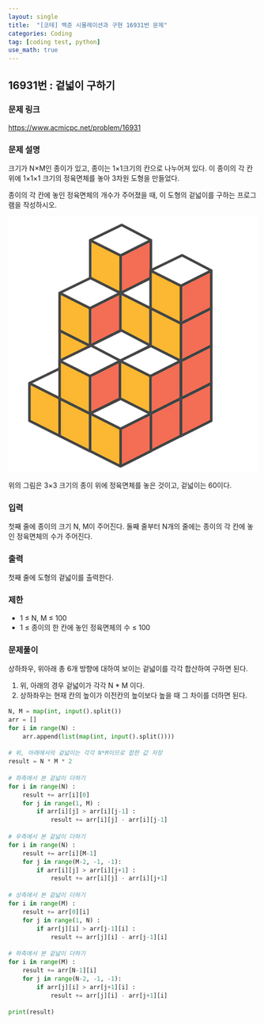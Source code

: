 ```yaml
---
layout: single
title:  "[코테] 백준 시물레이션과 구현 16931번 문제"
categories: Coding
tag: [coding test, python]
use_math: true
---
```


## 16931번 : 겉넓이 구하기
### 문제 링크
<https://www.acmicpc.net/problem/16931>

### 문제 설명
크기가 N×M인 종이가 있고, 종이는 1×1크기의 칸으로 나누어져 있다. 이 종이의 각 칸 위에 1×1×1 크기의 정육면체를 놓아 3차원 도형을 만들었다.

종이의 각 칸에 놓인 정육면체의 개수가 주어졌을 때, 이 도형의 겉넓이를 구하는 프로그램을 작성하시오.

![그림1](/images/20240922_1.png)

위의 그림은 3×3 크기의 종이 위에 정육면체를 놓은 것이고, 겉넓이는 60이다.

### 입력
첫째 줄에 종이의 크기 N, M이 주어진다. 둘째 줄부터 N개의 줄에는 종이의 각 칸에 놓인 정육면체의 수가 주어진다.

### 출력
첫째 줄에 도형의 겉넓이를 출력한다.

### 제한
- 1 ≤ N, M ≤ 100
- 1 ≤ 종이의 한 칸에 놓인 정육면체의 수 ≤ 100

### 문제풀이
상하좌우, 위아래 총 6개 방향에 대하여 보이는 겉넓이를 각각 합산하여 구하면 된다.

1. 위, 아래의 경우 겉넓이가 각각 N * M 이다.
2. 상하좌우는 현재 칸의 높이가 이전칸의 높이보다 높을 때 그 차이를 더하면 된다.


```python
N, M = map(int, input().split())
arr = []
for i in range(N) : 
    arr.append(list(map(int, input().split())))

# 위, 아래에서의 겉넓이는 각각 N*M이므로 합한 값 저장
result = N * M * 2

# 좌측에서 본 겉넓이 더하기
for i in range(N) :
    result += arr[i][0]
    for j in range(1, M) :
        if arr[i][j] > arr[i][j-1] :
            result += arr[i][j] - arr[i][j-1]

# 우측에서 본 겉넓이 더하기
for i in range(N) : 
    result += arr[i][M-1]
    for j in range(M-2, -1, -1):
        if arr[i][j] > arr[i][j+1] :
            result += arr[i][j] - arr[i][j+1]

# 상측에서 본 겉넓이 더하기
for i in range(M) : 
    result += arr[0][i]
    for j in range(1, N) : 
        if arr[j][i] > arr[j-1][i] :
            result += arr[j][i] - arr[j-1][i]

# 하측에서 본 겉넓이 더하기
for i in range(M) : 
    result += arr[N-1][i]
    for j in range(N-2, -1, -1):
        if arr[j][i] > arr[j+1][i] :
            result += arr[j][i] - arr[j+1][i]

print(result)
```
